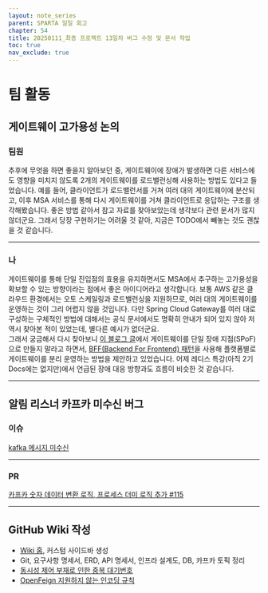 ```yaml
---
layout: note_series
parent: SPARTA 일일 회고
chapter: 54
title: 20250111_최종 프로젝트 13일차 버그 수정 및 문서 작업
toc: true
nav_exclude: true
---
```


# 팀 활동
## 게이트웨이 고가용성 논의
### 팀원  
추후에 무엇을 하면 좋을지 알아보던 중, 게이트웨이에 장애가 발생하면 다른 서비스에도 영향을 미치지 않도록 
2개의 게이트웨이를 로드밸런싱해 사용하는 방법도 있다고 들었습니다. 
예를 들어, 클라이언트가 로드밸런서를 거쳐 여러 대의 게이트웨이에 분산되고, 
이후 MSA 서비스를 통해 다시 게이트웨이를 거쳐 클라이언트로 응답하는 구조를 생각해봤습니다. 
좋은 방법 같아서 참고 자료를 찾아보았는데 생각보다 관련 문서가 많지 않더군요. 
그래서 당장 구현하기는 어려울 것 같아, 지금은 TODO에서 빼놓는 것도 괜찮을 것 같습니다.

---

### 나
게이트웨이를 통해 단일 진입점의 효용을 유지하면서도 
MSA에서 추구하는 고가용성을 확보할 수 있는 방향이라는 점에서 좋은 아이디어라고 생각합니다. 
보통 AWS 같은 클라우드 환경에서는 오토 스케일링과 로드밸런싱을 지원하므로, 
여러 대의 게이트웨이를 운영하는 것이 그리 어렵지 않을 것입니다. 
다만 Spring Cloud Gateway를 여러 대로 구성하는 구체적인 방법에 대해서는 
공식 문서에서도 명확히 안내가 되어 있지 않아 저 역시 찾아본 적이 있었는데, 별다른 예시가 없더군요.  
그래서 궁금해서 다시 찾아보니 [이 블로그 글](https://velog.io/@ekxk1234/API-Gateway)에서 
게이트웨이를 단일 장애 지점(SPoF)으로 만들지 말라고 하면서, 
[BFF(Backend For Frontend) 패턴](https://devowen.com/453)을 사용해 
플랫폼별로 게이트웨이를 분리 운영하는 방법을 제안하고 있었습니다. 
어제 레디스 특강(아직 2기 Docs에는 없지만)에서 언급된 장애 대응 방향과도 흐름이 비슷한 것 같습니다.

---

## 알림 리스너 카프카 미수신 버그
### 이슈
[kafka 메시지 미수신](https://github.com/BobJool/Waiting-Reservation-Service/issues/115)

---

### PR
[카프카 숫자 데이터 변환 로직, 프로세스 더미 로직 추가 #115](https://github.com/BobJool/Waiting-Reservation-Service/pull/116)

---

## GitHub Wiki 작성
- [Wiki 홈](https://github.com/BobJool/Waiting-Reservation-Service/wiki), 커스텀 사이드바 생성
- Git, 요구사항 명세서, ERD, API 명세서, 인프라 설계도, DB, 카프카 토픽 정리
- [동시성 제어 부재로 인한 중복 대기번호](https://github.com/BobJool/Waiting-Reservation-Service/wiki/동시성-제어-부재로-인한-중복-대기번호)
- [OpenFeign 지원하지 않는 인코딩 규칙](https://github.com/BobJool/Waiting-Reservation-Service/wiki/OpenFeign-지원하지-않는-인코딩-규칙)